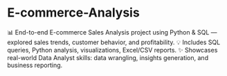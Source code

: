 # E-commerce-Analysis
📊 End-to-end E-commerce Sales Analysis project using Python &amp; SQL — explored sales trends, customer behavior, and profitability.   💡 Includes SQL queries, Python analysis, visualizations, Excel/CSV reports.   ✨ Showcases real-world Data Analyst skills: data wrangling, insights generation, and business reporting.
